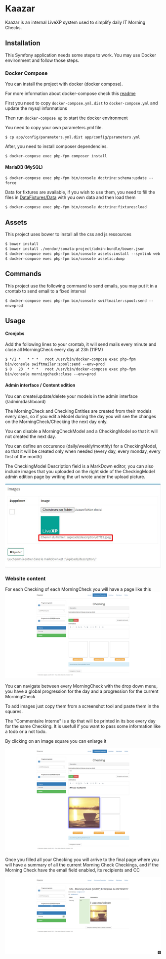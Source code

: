 Kaazar
======

Kaazar is an internal LiveXP system used to simplify daily IT Morning Checks.

Installation
------------

This Symfony application needs some steps to work. You may use Docker environment and follow those steps.

### Docker Compose

You can install the project with docker (docker compose). 

For more information about docker-compose check this [readme](./engine/README.md)

First you need to copy ``docker-compose.yml.dist`` to ``docker-compose.yml`` and update the mysql informations 

Then run ``docker-compose up`` to start the docker environment

You need to copy your own parameters.yml file.

~~~~~~~~~~~~~~~~~~~~~~~~~~~~~~~~~~~~~~~~~~~~~~~~~~~~~~~~~~~~~~~~~~~~~~~~~~~~~~~~
$ cp app/config/parameters.yml.dist app/config/parameters.yml
~~~~~~~~~~~~~~~~~~~~~~~~~~~~~~~~~~~~~~~~~~~~~~~~~~~~~~~~~~~~~~~~~~~~~~~~~~~~~~~~

After, you need to install composer dependencies.

~~~~~~~~~~~~~~~~~~~~~~~~~~~~~~~~~~~~~~~~~~~~~~~~~~~~~~~~~~~~~~~~~~~~~~~~~~~~~~~~
$ docker-compose exec php-fpm composer install
~~~~~~~~~~~~~~~~~~~~~~~~~~~~~~~~~~~~~~~~~~~~~~~~~~~~~~~~~~~~~~~~~~~~~~~~~~~~~~~~

#### MariaDB (MySQL)

~~~~~~~~~~~~~~~~~~~~~~~~~~~~~~~~~~~~~~~~~~~~~~~~~~~~~~~~~~~~~~~~~~~~~~~~~~~~~~~~
$ docker-compose exec php-fpm bin/console doctrine:schema:update --force
~~~~~~~~~~~~~~~~~~~~~~~~~~~~~~~~~~~~~~~~~~~~~~~~~~~~~~~~~~~~~~~~~~~~~~~~~~~~~~~~

Data for fixtures are available, if you wish to use them, you need to fill the files 
in [DataFixtures/Data](./src/AppBundle/DataFixtures/Data) with you own data and then load them

~~~~~~~~~~~~~~~~~~~~~~~~~~~~~~~~~~~~~~~~~~~~~~~~~~~~~~~~~~~~~~~~~~~~~~~~~~~~~~~~
$ docker-compose exec php-fpm bin/console doctrine:fixtures:load
~~~~~~~~~~~~~~~~~~~~~~~~~~~~~~~~~~~~~~~~~~~~~~~~~~~~~~~~~~~~~~~~~~~~~~~~~~~~~~~~

Assets
------

This project uses bower to install all the css and js ressources

~~~~~~~~~~~~~~~~~~~~~~~~~~~~~~~~~~~~~~~~~~~~~~~~~~~~~~~~~~~~~~~~~~~~~~~~~~~~~~~~
$ bower install
$ bower install ./vendor/sonata-project/admin-bundle/bower.json
$ docker-compose exec php-fpm bin/console assets:install --symlink web
$ docker-compose exec php-fpm bin/console assetic:dump
~~~~~~~~~~~~~~~~~~~~~~~~~~~~~~~~~~~~~~~~~~~~~~~~~~~~~~~~~~~~~~~~~~~~~~~~~~~~~~~~

Commands
------

This project use the following command to send emails, you may put it in a crontab to send email to a fixed interval

~~~~~~~~~~~~~~~~~~~~~~~~~~~~~~~~~~~~~~~~~~~~~~~~~~~~~~~~~~~~~~~~~~~~~~~~~~~~~~~~
$ docker-compose exec php-fpm bin/console swiftmailer:spool:send --env=prod
~~~~~~~~~~~~~~~~~~~~~~~~~~~~~~~~~~~~~~~~~~~~~~~~~~~~~~~~~~~~~~~~~~~~~~~~~~~~~~~~

Usage
-----

#### Cronjobs

Add the following lines to your crontab, it will send mails every minute and close all MorningCheck every day at 23h (11PM)

~~~~~~~~~~~~~~~~~~~~~~~~~~~~~~~~~~~~~~~~~~~~~~~~~~~~~~~~~~~~~~~~~~~~~~~~~~~~~~~~
$ */1 *   * * *   root /usr/bin/docker-compose exec php-fpm bin/console swiftmailer:spool:send --env=prod
$ 0   23  * * *   root /usr/bin/docker-compose exec php-fpm bin/console morningcheck:close --env=prod
~~~~~~~~~~~~~~~~~~~~~~~~~~~~~~~~~~~~~~~~~~~~~~~~~~~~~~~~~~~~~~~~~~~~~~~~~~~~~~~~

#### Admin interface / Content edition

You can create/update/delete your models in the admin interface (/admin/dashboard)

The MorningCheck and Checking Entities are created from their models every days, 
so if you edit a Model during the day you will see the changes on the MorningCheck/Checking the next day only.

You can disable a MorningCheckModel and a CheckingModel so that it will not created the next day.

You can define an occurence (daily/weekly/monthly) for a CheckingModel, 
so that it will be created only when needed (every day, every monday, every first of the month)

The CheckingModel Description field is a MarkDown editor, 
you can also include images that you uploaded on the right side of the CheckingModel admin edition page 
by writing the url wrote under the upload picture.

![livexp_kaazar_admin_checking_model](./docs/livexp_kaazar_admin_checking_model.jpg)


### Website content

For each Checking of each MorningCheck you will have a page like this
![livexp_kaazar_admin_checking_model](./docs/livexp_kaazar_checking_interface.png)

You can navigate between every MorningCheck with the drop down menu, you have a global progression for the day and 
a progression for the current MorningCheck

To add images just copy them from a screenshot tool and paste them in the squares.

The "Commentaire Interne" is a tip that will be printed in its box every day for the same Checking.
It is usefull if you want to pass some information like a todo or a not todo.

By clicking on an image square you can enlarge it

![livexp_kaazar_checking_filled](./docs/livexp_kaazar_checking_filled.png)

Once you filled all your Checking you will arrive to the final page where you will have a summary of all the current Morning Check Checkings,
and if the Morning Check have the email field enabled, its recipients and CC

![livexp_kaazar_final_interface](./docs/livexp_kaazar_final_interface.png)
